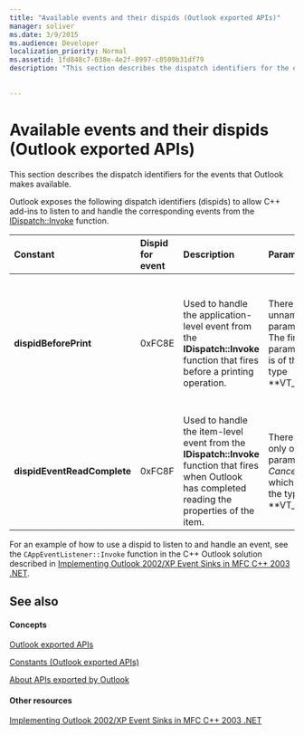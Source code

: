 ```yaml
---
title: "Available events and their dispids (Outlook exported APIs)"
manager: soliver
ms.date: 3/9/2015
ms.audience: Developer
localization_priority: Normal
ms.assetid: 1fd848c7-038e-4e2f-8997-c8509b31df79
description: "This section describes the dispatch identifiers for the events that Outlook makes available."
 
 
---
```


# Available events and their dispids (Outlook exported APIs)

This section describes the dispatch identifiers for the events that Outlook makes available.
  
Outlook exposes the following dispatch identifiers (dispids) to allow C++ add-ins to listen to and handle the corresponding events from the [IDispatch::Invoke](http://msdn.microsoft.com/library/automat.idispatch_invoke%28Office.15%29.aspx) function. 
  
|**Constant**|**Dispid for event**|**Description**|**Parameters**|**Remarks**|
|:-----|:-----|:-----|:-----|:-----|
|**dispidBeforePrint** <br/> |0xFC8E  <br/> |Used to handle the application-level event from the **IDispatch::Invoke** function that fires before a printing operation.  <br/> | There are 2 unnamed parameters:  <br/>  The first parameter is of the type **VT_BOOL|VT_BREF**. Return **VARIANT_TRUE** in this parameter to cancel the event.  <br/>  The second parameter is not used and should be ignored.  <br/> |This dispid is available since Outlook 2010.  <br/> |
|**dispidEventReadComplete** <br/> |0xFC8F  <br/> |Used to handle the item-level event from the **IDispatch::Invoke** function that fires when Outlook has completed reading the properties of the item.  <br/> |There is only one parameter  _Cancel_ which is of the type **VT_BOOL|VT_BREF**. Return **VARIANT_TRUE** in this parameter to cancel the read operation.  <br/> |This dispid is available since Outlook 2010.  <br/> This event corresponds to the Exchange Client Extensions (ECE) event **IExchExtMessageEvents::OnReadComplete**, and also to the **ReadComplete** event that has been added to the object model since Outlook 2013.  <br/> |
   
For an example of how to use a dispid to listen to and handle an event, see the  `CAppEventListener::Invoke` function in the C++ Outlook solution described in [Implementing Outlook 2002/XP Event Sinks in MFC C++ 2003 .NET](http://www.codeproject.com/Articles/4230/Implementing-Outlook-2002-XP-Event-Sinks-in-MFC-C).
  
## See also

#### Concepts

[Outlook exported APIs](outlook-exported-apis.md)
  
[Constants (Outlook exported APIs)](constants-outlook-exported-apis.md)
  
[About APIs exported by Outlook](about-apis-exported-by-outlook.md)
#### Other resources

[Implementing Outlook 2002/XP Event Sinks in MFC C++ 2003 .NET](http://www.codeproject.com/Articles/4230/Implementing-Outlook-2002-XP-Event-Sinks-in-MFC-C)

